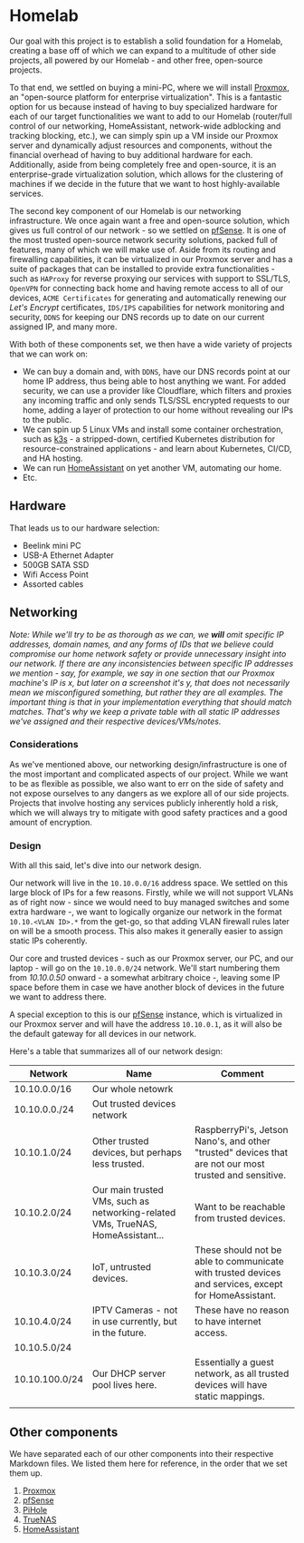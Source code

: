 # Homelab

Our goal with this project is to establish a solid foundation for a Homelab, creating a base off of which we can expand to a multitude of other side projects, all powered by our Homelab - and other free, open-source projects.

To that end, we settled on buying a mini-PC, where we will install [Proxmox](https://www.proxmox.com/en/), an "open-source platform for enterprise virtualization". This is a fantastic option for us because instead of having to buy specialized hardware for each of our target functionalities we want to add to our Homelab (router/full control of our networking, HomeAssistant, network-wide adblocking and tracking blocking, etc.), we can simply spin up a VM inside our Proxmox server and dynamically adjust resources and components, without the financial overhead of having to buy additional hardware for each. Additionally, aside from being completely free and open-source, it is an enterprise-grade virtualization solution, which allows for the clustering of machines if we decide in the future that we want to host highly-available services.

The second key component of our Homelab is our networking infrastructure. We once again want a free and open-source solution, which gives us full control of our network - so we settled on [pfSense](https://www.pfsense.org/). It is one of the most trusted open-source network security solutions, packed full of features, many of which we will make use of. Aside from its routing and firewalling capabilities, it can be virtualized in our Proxmox server and has a suite of packages that can be installed to provide extra functionalities - such as `HAProxy` for reverse proxying our services with support to SSL/TLS, `OpenVPN` for connecting back home and having remote access to all of our devices, `ACME Certificates` for generating and automatically renewing our *Let's Encrypt* certificates, `IDS/IPS` capabilities for network monitoring and security, `DDNS` for keeping our DNS records up to date on our current assigned IP, and many more.

With both of these components set, we then have a wide variety of projects that we can work on:

* We can buy a domain and, with `DDNS`, have our DNS records point at our home IP address, thus being able to host anything we want. For added security, we can use a provider like Cloudflare, which filters and proxies any incoming traffic and only sends TLS/SSL encrypted requests to our home, adding a layer of protection to our home without revealing our IPs to the public.
* We can spin up 5 Linux VMs and install some container orchestration, such as [k3s](https://k3s.io/) - a stripped-down, certified Kubernetes distribution for resource-constrained applications - and learn about Kubernetes, CI/CD, and HA hosting.
* We can run [HomeAssistant](https://www.home-assistant.io/) on yet another VM, automating our home.
* Etc.

## Hardware

That leads us to our hardware selection:

* Beelink mini PC
* USB-A Ethernet Adapter
* 500GB SATA SSD
* Wifi Access Point
* Assorted cables

## Networking

*Note: While we'll try to be as thorough as we can, we **will** omit specific IP addresses, domain names, and any forms of IDs that we believe could compromise our home network safety or provide unnecessary insight into our network. If there are any inconsistencies between specific IP addresses we mention - say, for example, we say in one section that our Proxmox machine's IP is x, but later on a screenshot it's y, that does not necessarily mean we misconfigured something, but rather they are all examples. The important thing is that in your implementation everything that should match matches. That's why we keep a private table with all static IP addresses we've assigned and their respective devices/VMs/notes.*

### Considerations

As we've mentioned above, our networking design/infrastructure is one of the most important and complicated aspects of our project. While we want to be as flexible as possible, we also want to err on the side of safety and not expose ourselves to any dangers as we explore all of our side projects. Projects that involve hosting any services publicly inherently hold a risk, which we will always try to mitigate with good safety practices and a good amount of encryption.

### Design

With all this said, let's dive into our network design.

Our network will live in the `10.10.0.0/16` address space. We settled on this large block of IPs for a few reasons. Firstly, while we will not support VLANs as of right now - since we would need to buy managed switches and some extra hardware -, we want to logically organize our network in the format `10.10.<VLAN ID>.*` from the get-go, so that adding VLAN firewall rules later on will be a smooth process. This also makes it generally easier to assign static IPs coherently.

Our core and trusted devices - such as our Proxmox server, our PC, and our laptop - will go on the `10.10.0.0/24` network. We'll start numbering them from *10.10.0.50* onward - a somewhat arbitrary choice -, leaving some IP space before them in case we have another block of devices in the future we want to address there.

A special exception to this is our [pfSense](docs/2_pfsense.md) instance, which is virtualized in our Proxmox server and will have the address `10.10.0.1`, as it will also be the default gateway for all devices in our network.

Here's a table that summarizes all of our network design: 


| Network        	| Name                                                                            	| Comment                                                                                                	|
|----------------	|---------------------------------------------------------------------------------	|--------------------------------------------------------------------------------------------------------	|
| 10.10.0.0/16   	| Our whole netowrk                                                               	|                                                                                                        	|
| 10.10.0.0./24  	| Out trusted devices network                                                     	|                                                                                                        	|
| 10.10.1.0/24   	| Other trusted devices, but perhaps less trusted.                                	| RaspberryPi's, Jetson Nano's, and other "trusted" devices that are not our most trusted and sensitive. 	|
| 10.10.2.0/24   	| Our main trusted VMs, such as networking-related VMs, TrueNAS, HomeAssistant... 	| Want to be reachable from trusted devices.                                                             	|
| 10.10.3.0/24   	| IoT, untrusted devices.                                                         	| These should not be able to communicate with trusted devices and services, except for HomeAssistant.   	|
| 10.10.4.0/24   	| IPTV Cameras - not in use currently, but in the future.                         	| These have no reason to have internet access.                                                          	|
| 10.10.5.0/24   	|                                                                                 	|                                                                                                        	|
| 10.10.100.0/24 	| Our DHCP server pool lives here.                                                	| Essentially a guest network, as all trusted devices will have static mappings.                         	|
|                	|                                                                                 	|                                                                                                        	|

## Other components

We have separated each of our other components into their respective Markdown files. We listed them here for reference, in the order that we set them up.


1. [Proxmox](docs/1_proxmox.md)
2. [pfSense](docs/2_pfsense.md)
3. [PiHole](docs/3_pihole.md)
4. [TrueNAS](docs/4_truenas.md)
5. [HomeAssistant](docs/5_homeassistant.md)
<!-- 6. [k3s]() -->